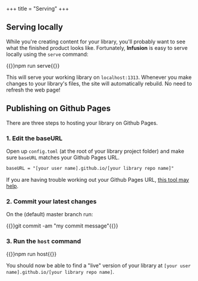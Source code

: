 +++
title = "Serving"
+++

## Serving locally

While you're creating content for your library, you'll probably want to see what the finished product looks like. Fortunately, **Infusion** is easy to serve locally using the `serve` command:

{{<cmd>}}npm run serve{{</cmd>}}

This will serve your working library on `localhost:1313`. Whenever you make changes to your library's files, the site will automatically rebuild. No need to refresh the web page!

## Publishing on Github Pages

There are three steps to hosting your library on Github Pages.

### 1. Edit the baseURL

Open up `config.toml` (at the root of your library project folder) and make sure `baseURL` matches your Github Pages URL.

```html
baseURL = "[your user name].github.io/[your library repo name]"
```

If you are having trouble working out your Github Pages URL, [this tool may help](https://drastudio.github.io/url-generator/).

### 2. Commit your latest changes

On the (default) master branch run:

{{<cmd>}}git commit -am "my commit message"{{</cmd>}}

### 3. Run the `host` command

{{<cmd>}}npm run host{{</cmd>}}

You should now be able to find a "live" version of your library at `[your user name].github.io/[your library repo name]`.
